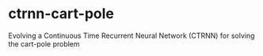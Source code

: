 # ctrnn-cart-pole
Evolving a Continuous Time Recurrent Neural Network (CTRNN) for solving the cart-pole problem
